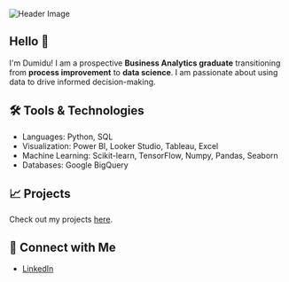 ![Header Image](https://github.com/dk326/image/blob/main/Grey%20Minimalist%20Corporate%20Personal%20Profile%20LinkedIn%20Banner.png)

## Hello 👋
 
I'm Dumidu! I am a prospective **Business Analytics graduate** transitioning from **process improvement** to **data science**. I am passionate about using data to drive informed decision-making.

## 🛠️ Tools & Technologies
-  Languages: Python, SQL
- Visualization: Power BI, Looker Studio, Tableau, Excel
- Machine Learning: Scikit-learn, TensorFlow, Numpy, Pandas, Seaborn 
- Databases: Google BigQuery

## 📈 Projects
Check out my projects [here](https://github.com/dk326/Portfolio-).

## 🤝 Connect with Me
- [LinkedIn](https://www.linkedin.com/in/dumidu-kobbekaduwa-320b207b)
